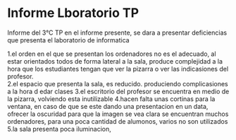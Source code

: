 # Informe Lboratorio TP
Informe del 3°C TP
en el informe presente, se dara a presentar deficiencias que presenta el laboratorio de informatica

1.el orden en el que se presentan los ordenadores no es el adecuado, al estar orientados todos de forma lateral a la sala, produce complejidad a la hora que los estudiantes tengan que ver la pizarra o ver las indicasiones del profesor.  
2.el espacio que presenta la sala, es reducido. produciendo complicasiones a la hora d edar clases
3.el escritorio del profesor se encuentra en medio de la pizarra, volviendo esta inutilizable
4.hacen falta unas cortinas para la ventana, en caso de que se este dando una presentacion en un data, ofrecer la oscuridad para que la imagen se vea clara
se encuentran muchos ordenadores, para una poca cantidad de alumonos, varios no son utilizados
5.la sala presenta poca iluminacion,
